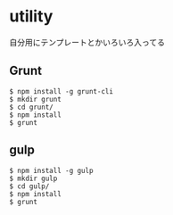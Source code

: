 utility
=======

自分用にテンプレートとかいろいろ入ってる

## Grunt

```
$ npm install -g grunt-cli
$ mkdir grunt
$ cd grunt/
$ npm install
$ grunt
```

## gulp

```
$ npm install -g gulp
$ mkdir gulp
$ cd gulp/
$ npm install
$ grunt
```
